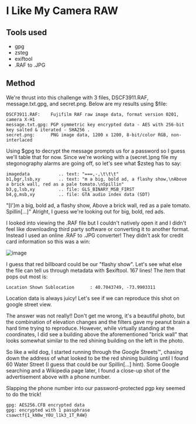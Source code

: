 # I Like My Camera RAW
## Tools used
- gpg
- zsteg
- exiftool
- .RAF to .JPG

## Method
We're thrust into this challenge with 3 files, DSCF3911.RAF, message.txt.gpg, and secret.png. Below are my results using $file:
```shell
DSCF3911.RAF:    Fujifilm RAF raw image data, format version 0201, camera X-H1
message.txt.gpg: PGP symmetric key encrypted data - AES with 256-bit key salted & iterated - SHA256 .
secret.png:      PNG image data, 1200 x 1200, 8-bit/color RGB, non-interlaced
```

Using $gpg to decrypt the message prompts us for a password so I guess we'll table that for now.
Since we're working with a (secret.)png file my stegonography alarms are going off, so let's see what $zsteg has to say:

```shell
imagedata           .. text: "===,-,\t\t\t"
b1,bgr,lsb,xy       .. text: "m a big, bold ad, a flashy show,\nAbove a brick wall, red as a pale tomato.\nSpillin"
b3,g,lsb,xy         .. file: GLS_BINARY_MSB_FIRST
b4,g,msb,xy         .. file: GTA audio index data (SDT)
```

"[I']m a big, bold ad, a flashy show,
Above a brick wall, red as a pale tomato.
Spillin[...]"
Alright, I guess we're looking out for big, bold, red ads.

I looked into viewing the .RAF file but I couldn't natively open it and I didn't feel like downloading third party software or converting it to another format.
Instead I used an online .RAF to .JPG converter! They didn't ask for credit card information so this was a win:

![image](https://github.com/user-attachments/assets/78ea8829-2d9d-4d86-b8ec-d20f11de5f0c)

I guess that red billboard could be our "flashy show".
Let's see what else the file can tell us through metadata with $exiftool.
167 lines! The item that pops out most is:
```shell
Location Shown Sublocation      : 40.7043749, -73.9903311
```
Location data is always juicy! Let's see if we can reproduce this shot on google street view.

The answer was not really!! Don't get me wrong, it's a beautiful photo, but the combination of elevation changes and the filters gave my peanut brain a hard time trying to reproduce.
However, while virtually standing at the coordinates, I did see a building above the aforementioned "brick wall" that looks somewhat similar to the red shining building on the left in the photo.

So like a wild dog, I started running through the Google Streets™, chasing down the address of what looked to be the red shining building until I found 60 Water Street (I guess that could be our Spillin[...] hint). Some Google searching and a Wikipedia page later, I found a close-up shot of the advertisement above with a phone number.

Slapping the phone number into our password-protected pgp key seemed to do the trick!
```shell
gpg: AES256.CFB encrypted data
gpg: encrypted with 1 passphrase
csawctf{1_kN0w_Y0U_l1k3_1T_R4W}
```
